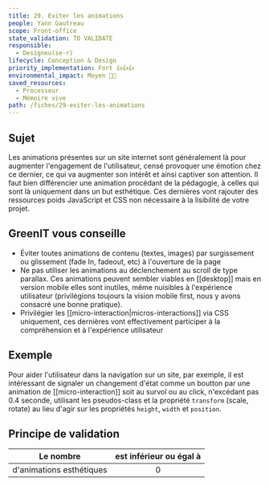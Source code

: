 ```yaml
---
title: 29. Eviter les animations
people: Yann Gautreau
scope: Front-office
state_validation: TO VALIDATE
responsible: 
  - Designeu(se·r)
lifecycle: Conception & Design
priority_implementation: Fort 👍👍👍
environmental_impact: Moyen 🌱🌱
saved_resources: 
  - Processeur
  - Mémoire vive
path: /fiches/29-eviter-les-animations
---
```


## Sujet

Les animations présentes sur un site internet sont généralement là pour augmenter l'engagement de l'utilisateur, censé provoquer une émotion chez ce dernier, ce qui va augmenter son intérêt et ainsi captiver son attention. Il faut bien différencier une animation procédant de la pédagogie, à celles qui sont là uniquement dans un but esthétique. Ces dernières vont rajouter des ressources poids JavaScript et CSS non nécessaire à la lisibilité de votre projet.

## GreenIT vous conseille

- Éviter toutes animations de contenu (textes, images) par surgissement ou glissement (fade In, fadeout, etc) à l'ouverture de la page 
- Ne pas utiliser les animations au déclenchement au scroll de type parallax. Ces animations peuvent sembler viables en [[desktop]] mais en version mobile elles sont inutiles, même nuisibles à l'expérience utilisateur (privilégions toujours la vision mobile first, nous y avons consacré une bonne pratique). 
- Privilégier les [[micro-interaction|micros-interactions]] via CSS uniquement, ces dernières vont effectivement participer à la compréhension et à l'expérience utilisateur

## Exemple

Pour aider l'utilisateur dans la navigation sur un site, par exemple, il est intéressant de signaler un changement d'état comme un boutton par une animation de [[micro-interaction]] soit au survol ou au click, n'excédant pas 0.4 seconde, utilisant les pseudos-class et la propriété `transform` (scale, rotate) au lieu d'agir sur les propriétés `height`, `width` et `position`.


## Principe de validation

| Le nombre | est inférieur ou égal à |
| ------------- | :---------------------: |
| d'animations esthétiques       |            0            |

